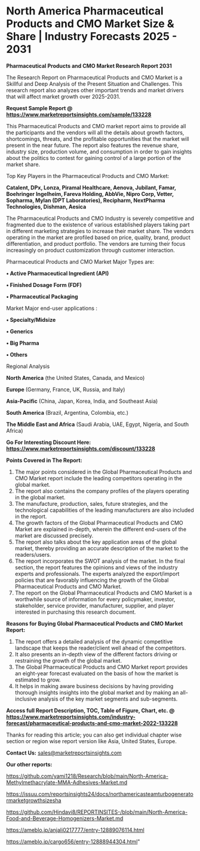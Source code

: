 # North America Pharmaceutical Products and CMO Market Size & Share | Industry Forecasts 2025 - 2031

<strong>Pharmaceutical Products and CMO Market Research Report 2031</strong>

The Research Report on Pharmaceutical Products and CMO Market is a Skillful and Deep Analysis of the Present Situation and Challenges. This research report also analyzes other important trends and market drivers that will affect market growth over 2025-2031.

<strong>Request Sample Report @ <a href=https://www.marketreportsinsights.com/sample/133228>https://www.marketreportsinsights.com/sample/133228</a></strong>

This Pharmaceutical Products and CMO market report aims to provide all the participants and the vendors will all the details about growth factors, shortcomings, threats, and the profitable opportunities that the market will present in the near future. The report also features the revenue share, industry size, production volume, and consumption in order to gain insights about the politics to contest for gaining control of a large portion of the market share.

Top Key Players in the Pharmaceutical Products and CMO Market:

<strong>Catalent, DPx, Lonza, Piramal Healthcare, Aenova, Jubilant, Famar, Boehringer Ingelheim, Fareva Holding, AbbVie, Nipro Corp, Vetter, Sopharma, Mylan (DPT Laboratories), Recipharm, NextPharma Technologies, Dishman, Aesica</strong>

The Pharmaceutical Products and CMO Industry is severely competitive and fragmented due to the existence of various established players taking part in different marketing strategies to increase their market share. The vendors operating in the market are profiled based on price, quality, brand, product differentiation, and product portfolio. The vendors are turning their focus increasingly on product customization through customer interaction.

Pharmaceutical Products and CMO Market Major Types are:

<strong>• Active Pharmaceutical Ingredient (API)

• Finished Dosage Form (FDF)

• Pharmaceutical Packaging</strong>

Market Major end-user applications :

<strong>• Specialty/Midsize

• Generics

• Big Pharma

• Others</strong>

Regional Analysis

</u><strong><b>North America</b></strong> (the United States, Canada, and Mexico)

<strong><b>Europe </b></strong>(Germany, France, UK, Russia, and Italy)

<strong><b>Asia-Pacific</b></strong> (China, Japan, Korea, India, and Southeast Asia)

<strong><b>South America</b></strong> (Brazil, Argentina, Colombia, etc.)

<strong><b>The Middle East and Africa</b></strong> (Saudi Arabia, UAE, Egypt, Nigeria, and South Africa)

<strong>Go For Interesting Discount Here: <a href=https://www.marketreportsinsights.com/discount/133228>https://www.marketreportsinsights.com/discount/133228</a></strong>

<strong>Points Covered in The Report:</strong>
<ol>
  <li>The major points considered in the Global Pharmaceutical Products and CMO Market report include the leading competitors operating in the global market.</li>
  <li>The report also contains the company profiles of the players operating in the global market.</li>
  <li>The manufacture, production, sales, future strategies, and the technological capabilities of the leading manufacturers are also included in the report.</li>
  <li>The growth factors of the Global Pharmaceutical Products and CMO Market are explained in-depth, wherein the different end-users of the market are discussed precisely.</li>
  <li>The report also talks about the key application areas of the global market, thereby providing an accurate description of the market to the readers/users.</li>
  <li>The report incorporates the SWOT analysis of the market. In the final section, the report features the opinions and views of the industry experts and professionals. The experts analyzed the export/import policies that are favorably influencing the growth of the Global Pharmaceutical Products and CMO Market.</li>
  <li>The report on the Global Pharmaceutical Products and CMO Market is a worthwhile source of information for every policymaker, investor, stakeholder, service provider, manufacturer, supplier, and player interested in purchasing this research document.</li>
</ol>
<strong>Reasons for Buying Global Pharmaceutical Products and CMO Market Report:</strong>

<ol>
  <li>The report offers a detailed analysis of the dynamic competitive landscape that keeps the reader/client well ahead of the competitors.</li>
  <li>It also presents an in-depth view of the different factors driving or restraining the growth of the global market.</li>
  <li>The Global Pharmaceutical Products and CMO Market report provides an eight-year forecast evaluated on the basis of how the market is estimated to grow.</li>
  <li>It helps in making aware business decisions by having providing thorough insights insights into the global market and by making an all-inclusive analysis of the key market segments and sub-segments.</li>
</ol>
<strong>Access full Report Description, TOC, Table of Figure, Chart, etc. @ <a href=https://www.marketreportsinsights.com/industry-forecast/pharmaceutical-products-and-cmo-market-2022-133228>https://www.marketreportsinsights.com/industry-forecast/pharmaceutical-products-and-cmo-market-2022-133228</a></strong>


Thanks for reading this article; you can also get individual chapter wise section or region wise report version like Asia, United States, Europe.

<strong>Contact Us:</strong>
sales@marketreportsinsights.com

<strong>Our other reports:</strong>

<a href=https://github.com/yami1218/Research/blob/main/North-America-Methylmethacrylate-MMA-Adhesives-Market.md>https://github.com/yami1218/Research/blob/main/North-America-Methylmethacrylate-MMA-Adhesives-Market.md</a>

<a href=https://issuu.com/reportsinsights24/docs/northamericasteamturbogeneratormarketgrowthsizesha>https://issuu.com/reportsinsights24/docs/northamericasteamturbogeneratormarketgrowthsizesha</a>

<a href=https://github.com/Hindavi8/REPORTINSITES-/blob/main/North-America-Food-and-Beverage-Homogenizers-Market.md>https://github.com/Hindavi8/REPORTINSITES-/blob/main/North-America-Food-and-Beverage-Homogenizers-Market.md</a>

<a href=https://ameblo.jp/anjali0217777/entry-12889076114.html>https://ameblo.jp/anjali0217777/entry-12889076114.html</a>

<a href=https://ameblo.jp/cargo656/entry-12888944304.html>https://ameblo.jp/cargo656/entry-12888944304.html</a>"
